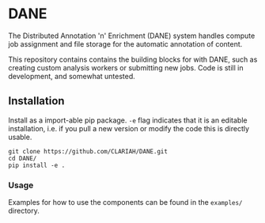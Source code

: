 # DANE
The Distributed Annotation 'n' Enrichment (DANE) system handles compute job assignment and file storage for the automatic annotation of content.

This repository contains contains the building blocks for with DANE, such as creating custom analysis workers or submitting new jobs. Code is still in development, and somewhat untested.

## Installation
Install as a import-able pip package. `-e` flag indicates that it is an editable installation, i.e. if you pull a new version or modify the code this is directly usable.

    git clone https://github.com/CLARIAH/DANE.git
    cd DANE/
    pip install -e .

### Usage
Examples for how to use the components can be found in the `examples/` directory.
